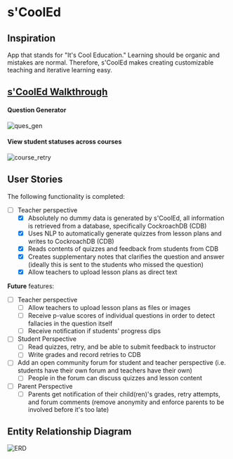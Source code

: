 # s'CoolEd

## Inspiration
App that stands for "It's Cool Education." Learning should be organic and mistakes are normal. Therefore, s'CoolEd makes creating customizable teaching and iterative learning easy.

## [s'CoolEd Walkthrough](https://youtu.be/Ocooe5AjqjU)

#### Question Generator
<img src='https://j.gifs.com/VvQlXO.gif' title='ques_gen' width='' alt='ques_gen' />

#### View student statuses across courses
<img src='https://j.gifs.com/mqyGDn.gif' title='course_retry' width='' alt='course_retry' />

## User Stories

The following functionality is completed:
* [ ] Teacher perspective
  * [x] Absolutely no dummy data is generated by s'CoolEd, all information is retrieved from a database, specifically CockroachDB (CDB)
  * [x] Uses NLP to automatically generate quizzes from lesson plans and writes to CockroachDB (CDB)
  * [x] Reads contents of quizzes and feedback from students from CDB
  * [x] Creates supplementary notes that clarifies the question and answer (ideally this is sent to the students who missed the question)
  * [x] Allow teachers to upload lesson plans as direct text

**Future** features:
* [ ] Teacher perspective
  * [ ] Allow teachers to upload lesson plans as files or images
  * [ ] Receive p-value scores of individual questions in order to detect fallacies in the question itself
  * [ ] Receive notification if students' progress dips

* [ ] Student Perspective
  * [ ] Read quizzes, retry, and be able to submit feedback to instructor
  * [ ] Write grades and record retries to CDB
* [ ] Add an open community forum for student and teacher perspective (i.e. students have their own forum and teachers have their own)
  * [ ] People in the forum can discuss quizzes and lesson content
* [ ] Parent Perspective
  * [ ]  Parents get notification of their child(ren)'s grades, retry attempts, and forum comments (remove anonymity and enforce parents to be involved before it's too late) 

## Entity Relationship Diagram
<img src='img/Scooled_ERD.png' title='ERD' width='' alt='ERD' />

